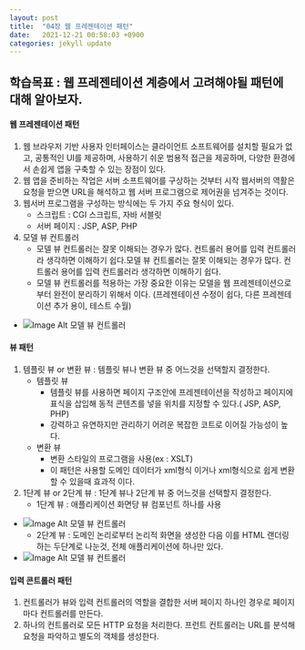 ```yaml
---
layout: post
title:  "04장 웹 프레젠테이션 패턴"
date:   2021-12-21 00:58:03 +0900
categories: jekyll update
---
```


학습목표 : 웹 프레젠테이션 계층에서 고려해야될 패턴에 대해 알아보자.
---
#### **웹 프레젠테이션 패턴**
1. 웹 브라우저 기반 사용자 인터페이스는 클라이언트 소프트웨어를 설치할 필요가 없고, 공통적인 UI를 제공하며, 사용하기 쉬운 범용적 접근을 제공하며, 다양한 환경에서 손쉽게 앱을 구축할 수 있는 장점이 있다.
2. 웹 앱을 준비하는 작업은 서버 소프트웨어를 구상하는 것부터 시작 웹서버의 역활은 요청을 받으면 URL을 해석하고 웹 서버 프로그램으로 제어권을 넘겨주는 것이다.
3. 웹서버 프로그램을 구성하는 방식에는 두 가지 주요 형식이 있다.
	- 스크립트  : CGI 스크립트, 자바 서블릿
	- 서버 페이지 : JSP, ASP, PHP
4. 모델 뷰 컨트롤러
	- 모델 뷰 컨트롤러는 잘못 이해되는 경우가 많다. 컨트롤러 용어를 입력 컨트롤러라 생각하면 이해하기 쉽다.모델 뷰 컨트롤러는 잘못 이해되는 경우가 많다. 컨트롤러 용어를 입력 컨트롤러라 생각하면 이해하기 쉽다.
	- 모델 뷰 컨트롤러를 적용하는 가장 중요한 이유는 모델을 웹 프레젠테이션으로 부터 완전이 분리하기 위해서 이다. (프레젠테이션 수정이 쉽다, 다른 프레젠테이션 추가 용이, 테스트 수월)
- ![Image Alt 모델 뷰 컨트롤러]({{site.url}}/img/KakaoTalk_20211220_235406822_02.jpg )

#### **뷰 패턴**
1. 템플릿 뷰 or 변환 뷰  : 템플릿 뷰나 변환 뷰 중 어느것을 선택할지 결정한다.
	- 템플릿 뷰
		- 템플릿 뷰를 사용하면 페이지 구조안에 프레젠테이션을 작성하고 페이지에 표식을 삽입해 동적 콘텐츠를 넣을 위치를 지정할 수 있다.( JSP, ASP, PHP)
		- 강력하고 유연하지만 관리하기 어려운 복잡한 코트로 이어질 가능성이 높다.
	- 변환 뷰
		- 변환 스타일의 프로그램을 사용(ex : XSLT)
		- 이 패턴은 사용할 도메인 데이터가 xml형식 이거나 xml형식으로 쉽게 변환할 수 있을때 효과적 이다.
2. 1단계 뷰 or 2단계 뷰 : 1단계 뷰나 2단계 뷰 중 어느것을 선택할지 결정한다.
	- 1단계 뷰 : 애플리케이션 화면당 뷰 컴포넌트 하나를 사용
- ![Image Alt 모델 뷰 컨트롤러]({{site.url}}/img/KakaoTalk_20211221_000604368.jpg )
	- 2단계 뷰 : 도메인 논리로부터  논리적 화면을 생성한 다음 이를 HTML 랜더링하는 두단계로 나눈것, 전체 애플리케이션에 하나만 있다.
- ![Image Alt 모델 뷰 컨트롤러]({{site.url}}/img/KakaoTalk_20211221_000604368_01.jpg )

#### **입력 콘트롤러 패턴**
1. 컨트롤러가 뷰와 입력 컨트롤러의 역할을 결합한 서버 페이지 하나인 경우로 페이지마다 컨트롤러를 만든다.
2. 하나의 컨트롤러로 모든 HTTP 요청을 처리한다. 프런트 컨트롤러는 URL를 분석해 요청을 파악하고 별도의 객체를 생성한다.